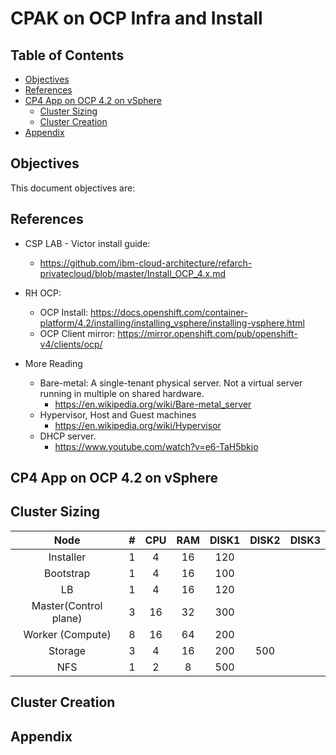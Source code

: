 # CPAK on OCP Infra and Install<!-- omit in toc -->

## Table of Contents <!-- omit in toc -->
- [Objectives](#objective)
- [References](#references)
- [CP4 App on OCP 4.2 on vSphere](#icpa-ocp42-vsphere)
  - [Cluster Sizing](#icpa-cluser-sizing)
  - [Cluster Creation](#icpa-cluster-creation)
- [Appendix](#appendix)


## Objectives

This document objectives are:

## References

- CSP LAB -  Victor install guide:
  - <https://github.com/ibm-cloud-architecture/refarch-privatecloud/blob/master/Install_OCP_4.x.md>
- RH OCP:
  - OCP Install: <https://docs.openshift.com/container-platform/4.2/installing/installing_vsphere/installing-vsphere.html>
  - OCP Client mirror: <https://mirror.openshift.com/pub/openshift-v4/clients/ocp/>

- More Reading
  - Bare-metal: A single-tenant physical server. Not a virtual server running in multiple on shared hardware. 
    - <https://en.wikipedia.org/wiki/Bare-metal_server>
  - Hypervisor, Host and Guest machines
    - <https://en.wikipedia.org/wiki/Hypervisor>
  - DHCP server.
    - <https://www.youtube.com/watch?v=e6-TaH5bkjo>

## CP4 App on OCP 4.2 on vSphere

## Cluster Sizing

**Node**|**#**|**CPU**|**RAM**|**DISK1**|**DISK2**|**DISK3**
:-----:|:-----:|:-----:|:-----:|:-----:|:-----:|:-----:
Installer|1|4|16|120||
Bootstrap|1|4|16|100||
LB|1|4|16|120||
Master(Control plane) |3|16|32|300||
Worker (Compute) |8|16|64|200||
Storage|3|4|16|200|500|
NFS|1|2|8|500||

## Cluster Creation

## Appendix
